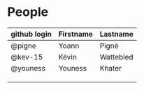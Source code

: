 # People


| github login | Firstname | Lastname |
| ------------ | --------- | -------- |
| @pigne       | Yoann     | Pigné    |
| @kev-15      | Kévin     | Wattebled|
| @youness     | Youness   | Khater   |
|              |           |          |
|              |           |          |
|              |           |          |
